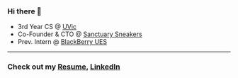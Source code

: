### Hi there 👋
- 3rd Year CS @ [UVic](https://uvic.ca)
- Co-Founder & CTO @ [Sanctuary Sneakers](https://sanctuarysneakers.com)
- Prev. Intern @ [BlackBerry UES](https://www.blackberry.com/us/en/products/unified-endpoint-security)

---

### Check out my [Resume](https://drive.google.com/file/d/1-R_iCTf51SePuyhgm-g-HjSiqPa1VRg8/view?usp=sharing), [LinkedIn](https://www.linkedin.com/in/jason-thomo)
